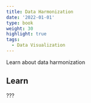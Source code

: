 ```yaml
---
title: Data Harmonization
date: '2022-01-01'
type: book
weight: 30
highlight: true
tags:
  - Data Visualization
---
```


Learn about data harmonization

<!--more-->


## Learn

???

